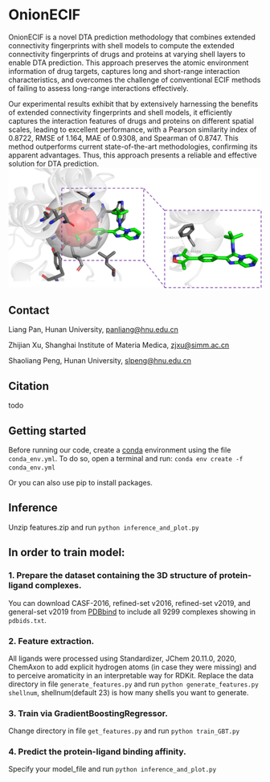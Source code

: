 # OnionECIF

OnionECIF is a novel DTA prediction methodology that combines extended connectivity fingerprints with shell models to compute the extended connectivity fingerprints of drugs and proteins at varying shell layers to enable DTA prediction. This approach preserves the atomic environment information of drug targets, captures long and short-range interaction characteristics, and overcomes the challenge of conventional ECIF methods of failing to assess long-range interactions effectively. 

Our experimental results exhibit that by extensively harnessing the benefits of extended connectivity fingerprints and shell models, it efficiently captures the interaction features of drugs and proteins on different spatial scales, leading to excellent performance, with a Pearson similarity index of 0.8722, RMSE of 1.164, MAE of 0.9308, and Spearman of 0.8747. This method outperforms current state-of-the-art methodologies, confirming its apparent advantages. Thus, this approach presents a reliable and effective solution for DTA prediction.
![Architecture](./pic/Architecture.png)

## Contact

Liang Pan, Hunan University, panliang@hnu.edu.cn

Zhijian Xu, Shanghai Institute of Materia Medica, zjxu@simm.ac.cn

Shaoliang Peng, Hunan University, slpeng@hnu.edu.cn

## Citation

todo

## Getting started
Before running our code, create a [conda](https://conda.io/projects/conda/en/latest/user-guide/getting-started.html "Getting started with conda") environment using the file `conda_env.yml`. To do so, open a terminal and run: ```conda env create -f conda_env.yml```

Or you can also use pip to install packages.

## Inference

Unzip features.zip and run ```python inference_and_plot.py```

## In order to train model:

### 1. Prepare the dataset containing the 3D structure of protein-ligand complexes.

You can download CASF-2016, refined-set v2016, refined-set v2019, and general-set v2019 from [PDBbind](http://www.pdbbind.org.cn/ "PDBbind") to include all 9299 complexes showing in `pdbids.txt`.

### 2. Feature extraction.
All ligands were processed using Standardizer, JChem 20.11.0, 2020, ChemAxon to add explicit hydrogen atoms (in case they were missing) and to perceive aromaticity in an interpretable way for RDKit. Replace the data directory in file `generate_features.py` and run ```python generate_features.py shellnum```, shellnum(default 23) is how many shells you want to generate.

### 3. Train via GradientBoostingRegressor.
Change directory in file `get_features.py` and run ```python train_GBT.py```

### 4. Predict the protein-ligand binding affinity.
Specify your model_file and run ```python inference_and_plot.py```